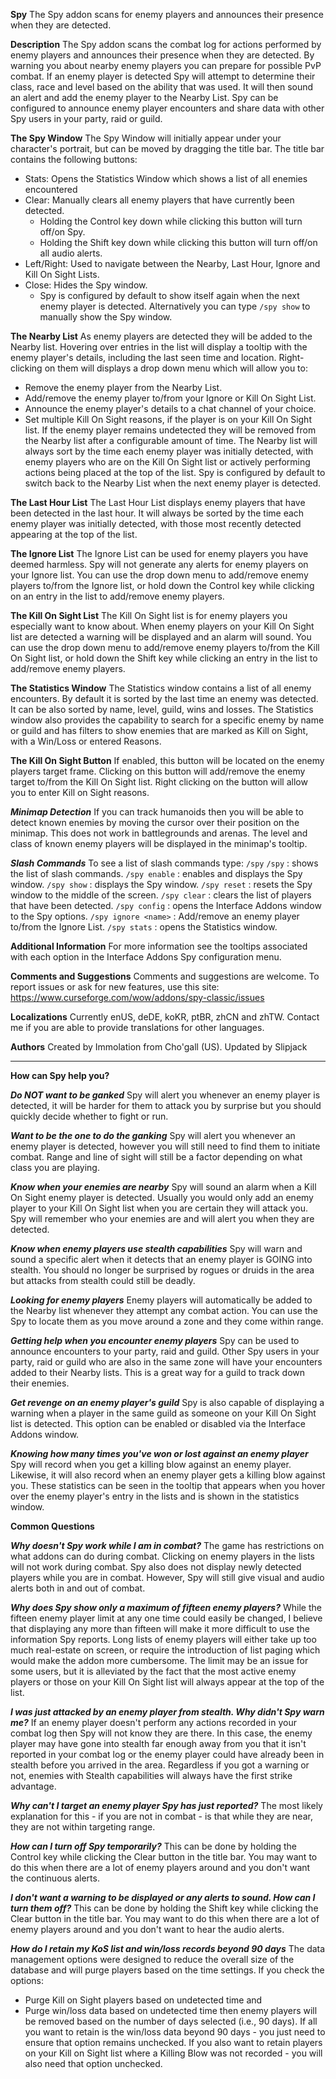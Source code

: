 **Spy**
The Spy addon scans for enemy players and announces their presence when they are detected. 

**Description**
The Spy addon scans the combat log for actions performed by enemy players and announces their presence when they are detected. By warning you about nearby enemy players you can prepare for possible PvP combat. If an enemy player is detected Spy will attempt to determine their class, race and level based on the ability that was used. It will then sound an alert and add the enemy player to the Nearby List. Spy can be configured to announce enemy player encounters and share data with other Spy users in your party, raid or guild. 

**The Spy Window**
The Spy Window will initially appear under your character's portrait, but can be moved by dragging the title bar. The title bar contains the following buttons:
- Stats: Opens the Statistics Window which shows a list of all enemies encountered
- Clear: Manually clears all enemy players that have currently been detected. 
  + Holding the Control key down while clicking this button will turn off/on Spy.
  + Holding the Shift key down while clicking this button will turn off/on all audio alerts. 
- Left/Right: Used to navigate between the Nearby, Last Hour, Ignore and Kill On Sight Lists. 
- Close: Hides the Spy window. 
  + Spy is configured by default to show itself again when the next enemy player is detected. Alternatively you can type `/spy show` to manually show the Spy window.

**The Nearby List**
As enemy players are detected they will be added to the Nearby list. Hovering over entries in the list will display a tooltip with the enemy player's details, including the last seen time and location. Right-clicking on them will displays a drop down menu which will allow you to:
  - Remove the enemy player from the Nearby List. 
  - Add/remove the enemy player to/from your Ignore or Kill On Sight List. 
  - Announce the enemy player's details to a chat channel of your choice. 
  - Set multiple Kill On Sight reasons, if the player is on your Kill On Sight list.
If the enemy player remains undetected they will be removed from the Nearby list after a configurable amount of time. The Nearby list will always sort by the time each enemy player was initially detected, with enemy players who are on the Kill On Sight list or actively performing actions being placed at the top of the list. Spy is configured by default to switch back to the Nearby List when the next enemy player is detected.

**The Last Hour List**
The Last Hour List displays enemy players that have been detected in the last hour. It will always be sorted by the time each enemy player was initially detected, with those most recently detected appearing at the top of the list.

**The Ignore List**
The Ignore List can be used for enemy players you have deemed harmless. Spy will not generate any alerts for enemy players on your Ignore list. You can use the drop down menu to add/remove enemy players to/from the Ignore list, or hold down the Control key while clicking on an entry in the list to add/remove enemy players.

**The Kill On Sight List**
The Kill On Sight list is for enemy players you especially want to know about. When enemy players on your Kill On Sight list are detected a warning will be displayed and an alarm will sound. You can use the drop down menu to add/remove enemy players to/from the Kill On Sight list, or hold down the Shift key while clicking an entry in the list to add/remove enemy players.

**The Statistics Window**
The Statistics window contains a list of all enemy encounters. By default it is sorted by the last time an enemy was detected. It can be also sorted by name, level, guild, wins and losses. The Statistics window also provides the capability to search for a specific enemy by name or guild and has filters to show enemies that are marked as Kill on Sight, with a Win/Loss or entered Reasons. 

**The Kill On Sight Button**
If enabled, this button will be located on the enemy players target frame. Clicking on this button will add/remove the enemy target to/from the Kill On Sight list. Right clicking on the button will allow you to enter Kill on Sight reasons.

***Minimap Detection***
If you can track humanoids then you will be able to detect known enemies by moving the cursor over their position on the minimap. This does not work in battlegrounds and arenas. The level and class of known enemy players will be displayed in the minimap's tooltip.

***Slash Commands***
To see a list of slash commands type: `/spy`
	`/spy` : shows the list of slash commands.
	`/spy enable` : enables and displays the Spy window.
	`/spy show` : displays the Spy window.
	`/spy reset` : resets the Spy window to the middle of the screen.
	`/spy clear` : clears the list of players that have been detected.
	`/spy config` : opens the Interface Addons window to the Spy options.
	`/spy ignore <name>` : Add/remove an enemy player to/from the Ignore List.
	`/spy stats` : opens the Statistics window. 
	
**Additional Information**
For more information see the tooltips associated with each option in the Interface Addons Spy configuration menu. 

**Comments and Suggestions**
Comments and suggestions are welcome. To report issues or ask for new features, use this site:
https://www.curseforge.com/wow/addons/spy-classic/issues 

**Localizations**
Currently enUS, deDE, koKR, ptBR, zhCN and zhTW. 
Contact me if you are able to provide translations for other languages.

**Authors**
Created by Immolation from Cho'gall (US).
Updated by Slipjack

---------

**How can Spy help you?**

***Do NOT want to be ganked***
Spy will alert you whenever an enemy player is detected, it will be harder for them to attack you by surprise but you should quickly decide whether to fight or run.

***Want to be the one to do the ganking***
Spy will alert you whenever an enemy player is detected, however you will still need to find them to initiate combat. Range and line of sight will still be a factor depending on what class you are playing. 

***Know when your enemies are nearby***
Spy will sound an alarm when a Kill On Sight enemy player is detected. Usually you would only add an enemy player to your Kill On Sight list when you are certain they will attack you. Spy will remember who your enemies are and will alert you when they are detected.

***Know when enemy players use stealth capabilities***
Spy will warn and sound a specific alert when it detects that an enemy player is GOING into stealth. You should no longer be surprised by rogues or druids in the area but attacks from stealth could still be deadly.  

***Looking for enemy players***
Enemy players will automatically be added to the Nearby list whenever they attempt any combat action. You can use the Spy to locate them as you move around a zone and they come within range.

***Getting help when you encounter enemy players***
Spy can be used to announce encounters to your party, raid and guild. Other Spy users in your party, raid or guild who are also in the same zone will have your encounters added to their Nearby lists. This is a great way for a guild to track down their enemies.

***Get revenge on an enemy player's guild***
Spy is also capable of displaying a warning when a player in the same guild as someone on your Kill On Sight list is detected. This option can be enabled or disabled via the Interface Addons window.

***Knowing how many times you've won or lost against an enemy player***
Spy will record when you get a killing blow against an enemy player. Likewise, it will also record when an enemy player gets a killing blow against you. These statistics can be seen in the tooltip that appears when you hover over the enemy player's entry in the lists and is shown in the statistics window.

**Common Questions**

***Why doesn't Spy work while I am in combat?***
The game has restrictions on what addons can do during combat. Clicking on enemy players in the lists will not work during combat. Spy also does not display newly detected players while you are in combat. However, Spy will still give visual and audio alerts both in and out of combat.

***Why does Spy show only a maximum of fifteen enemy players?***
While the fifteen enemy player limit at any one time could easily be changed, I believe that displaying any more than fifteen will make it more difficult to use the information Spy reports. Long lists of enemy players will either take up too much real-estate on screen, or require the introduction of list paging which would make the addon more cumbersome. The limit may be an issue for some users, but it is alleviated by the fact that the most active enemy players or those on your Kill On Sight list will always appear at the top of the list.

***I was just attacked by an enemy player from stealth. Why didn't Spy warn me?***
If an enemy player doesn't perform any actions recorded in your combat log then Spy will not know they are there. In this case, the enemy player may have gone into stealth far enough away from you that it isn't reported in your combat log or the enemy player could have already been in stealth before you arrived in the area. Regardless if you got a warning or not, enemies with Stealth capabilities will always have the first strike advantage.  

***Why can't I target an enemy player Spy has just reported?***
The most likely explanation for this - if you are not in combat - is that while they are near, they are not within targeting range. 

***How can I turn off Spy temporarily?***
This can be done by holding the Control key while clicking the Clear button in the title bar. You may want to do this when there are a lot of enemy players around and you don't want the continuous alerts.

***I don't want a warning to be displayed or any alerts to sound. How can I turn them off?***
This can be done by holding the Shift key while clicking the Clear button in the title bar. You may want to do this when there are a lot of enemy players around and you don't want to hear the audio alerts.

***How do I retain my KoS list and win/loss records beyond 90 days***
The data management options were designed to reduce the overall size of the database and will purge players based on the time settings. If you check the options:
 - Purge Kill on Sight players based on undetected time
     and
 - Purge win/loss data based on undetected time
then enemy players will be removed based on the number of days selected (i.e., 90 days). If all you want to retain is the win/loss data beyond 90 days - you just need to ensure that option remains unchecked. If you also want to retain players on your Kill on Sight list where a Killing Blow was not recorded - you will also need that option unchecked.